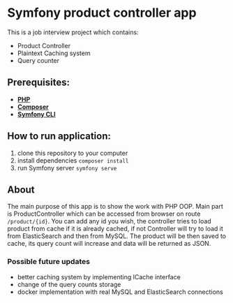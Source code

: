 # Symfony product controller app

This is a job interview project which contains:

- Product Controller
- Plaintext Caching system
- Query counter

## Prerequisites:

- **[PHP](https://www.php.net/)**
- **[Composer](https://getcomposer.org/)**
- **[Symfony CLI](https://symfony.com/download#step-1-install-symfony-cli)**

## How to run application:

1. clone this repository to your computer
2. install dependencies `composer install`
3. run Symfony server `symfony serve`

## About

The main purpose of this app is to show the work with PHP OOP. Main part is ProductController which can be accessed from
browser on route `/product/{id}`. You can add any id you wish, the controller tries to load product from cache if it is already cached, if not Controller will try to load it from ElasticSearch and then from MySQL.
The product will be then saved to cache, its query count will increase and data will be returned as JSON.

### Possible future updates

- better caching system by implementing ICache interface
- change of the query counts storage
- docker implementation with real MySQL and ElasticSearch connections


